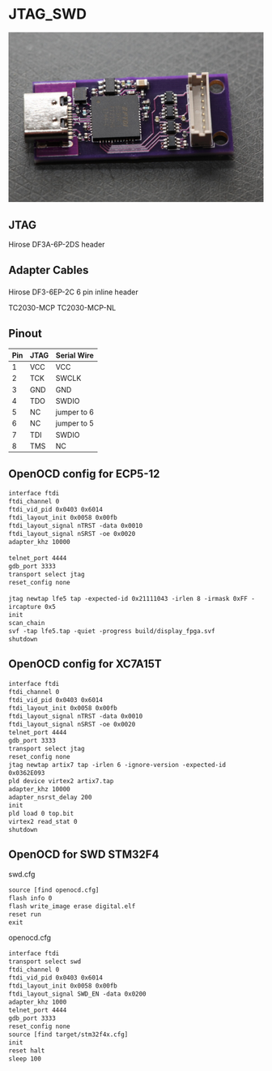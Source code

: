 # JTAG_SWD

![photo of PCB](photo.jpg)

## JTAG

Hirose DF3A-6P-2DS header

## Adapter Cables

###

Hirose DF3-6EP-2C 6 pin inline header

TC2030-MCP
TC2030-MCP-NL

## Pinout

|Pin |JTAG | Serial Wire |
|----|-----|-------------|
| 1  | VCC | VCC         |
| 2  | TCK | SWCLK       |
| 3  | GND | GND         |
| 4  | TDO | SWDIO       |
| 5  | NC  | jumper to 6 |
| 6  | NC  | jumper to 5 |
| 7  | TDI | SWDIO       |
| 8  | TMS | NC          |

## OpenOCD config for ECP5-12

```
interface ftdi
ftdi_channel 0
ftdi_vid_pid 0x0403 0x6014
ftdi_layout_init 0x0058 0x00fb
ftdi_layout_signal nTRST -data 0x0010
ftdi_layout_signal nSRST -oe 0x0020
adapter_khz 10000

telnet_port 4444
gdb_port 3333
transport select jtag
reset_config none

jtag newtap lfe5 tap -expected-id 0x21111043 -irlen 8 -irmask 0xFF -ircapture 0x5
init
scan_chain
svf -tap lfe5.tap -quiet -progress build/display_fpga.svf
shutdown
```

## OpenOCD config for XC7A15T
```
interface ftdi
ftdi_channel 0
ftdi_vid_pid 0x0403 0x6014
ftdi_layout_init 0x0058 0x00fb
ftdi_layout_signal nTRST -data 0x0010
ftdi_layout_signal nSRST -oe 0x0020
telnet_port 4444
gdb_port 3333
transport select jtag
reset_config none
jtag newtap artix7 tap -irlen 6 -ignore-version -expected-id 0x0362E093
pld device virtex2 artix7.tap
adapter_khz 10000
adapter_nsrst_delay 200
init
pld load 0 top.bit
virtex2 read_stat 0
shutdown
```

## OpenOCD for SWD STM32F4

swd.cfg
```
source [find openocd.cfg]
flash info 0
flash write_image erase digital.elf
reset run
exit
```

openocd.cfg
```
interface ftdi
transport select swd
ftdi_channel 0
ftdi_vid_pid 0x0403 0x6014
ftdi_layout_init 0x0058 0x00fb
ftdi_layout_signal SWD_EN -data 0x0200
adapter_khz 1000
telnet_port 4444
gdb_port 3333
reset_config none
source [find target/stm32f4x.cfg]
init
reset halt
sleep 100
```